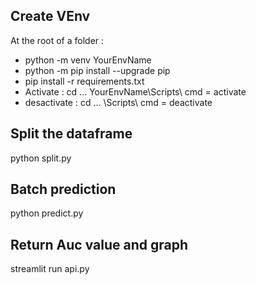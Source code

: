 ## Create VEnv
At the root of a folder : 
 - python -m venv YourEnvName
 - python -m pip install --upgrade pip
 - pip install -r requirements.txt
 - Activate : cd ... YourEnvName\Scripts\  cmd = activate
 - desactivate : cd ... \Scripts\ cmd = deactivate

## Split the dataframe 
python split.py

## Batch prediction
python predict.py

## Return Auc value and graph
streamlit run api.py  